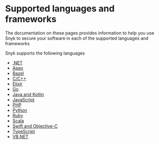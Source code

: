 # Supported languages and frameworks

The documentation on these pages provides information to help you use Snyk to secure your software in each of the supported languages and frameworks&#x20;

Snyk supports the following languages&#x20;

* [.NET](../../scan-applications/supported-languages-and-frameworks/.net/)
* [Apex](../../scan-applications/supported-languages-and-frameworks/apex.md)
* [Bazel](bazel.md)
* [C/C++](../../scan-applications/supported-languages-and-frameworks/c-c++.md)
* [Elixir](elixir.md)
* [Go](../../scan-applications/supported-languages-and-frameworks/go.md)
* [Java and Kotlin](../../scan-applications/supported-languages-and-frameworks/java-and-kotlin.md)
* [JavaScript](../../scan-applications/supported-languages-and-frameworks/javascript.md)
* [PHP](../../scan-applications/supported-languages-and-frameworks/php.md)
* [Python](../../scan-applications/supported-languages-and-frameworks/python.md)&#x20;
* [Ruby](../../scan-applications/supported-languages-and-frameworks/ruby.md)
* [Scala](../../scan-applications/supported-languages-and-frameworks/scala.md)
* [Swift and Objective-C](../../scan-applications/supported-languages-and-frameworks/swift-and-objective-c.md)
* [TypeScript](typescript.md)
* [VB.NET](vb.net.md)





